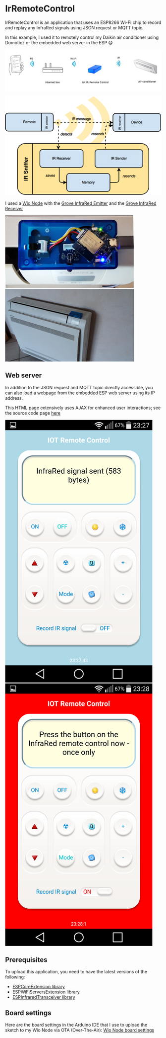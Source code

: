 # IrRemoteControl

IrRemoteControl is an application that uses an ESP8266 Wi-Fi chip to record and replay any InfraRed signals using JSON request or MQTT topic.

In this example, I used it to remotely control my Daikin air conditioner using Domoticz or the embedded web server in the ESP :yum:

![Web remote control](https://github.com/gerald-guiony/ESPInfraredTransceiver/blob/master/examples/IrRemoteControl/doc/img/Iot_remote.JPG)

![InfraRed sniffer](https://github.com/gerald-guiony/ESPInfraredTransceiver/blob/master/examples/IrRemoteControl/doc/img/ir-sniffer-1.png)

I used a [Wio Node](https://wiki.seeedstudio.com/Wio_Node/) with the [Grove InfraRed Emitter](https://wiki.seeedstudio.com/Grove-Infrared_Emitter/) 
and the [Grove InfraRed Receiver](https://wiki.seeedstudio.com/Grove-Infrared_Receiver/)

![Board](https://github.com/gerald-guiony/ESPInfraredTransceiver/blob/master/examples/IrRemoteControl/doc/img/IR-board.jpg)
![Daikin](https://github.com/gerald-guiony/ESPInfraredTransceiver/blob/master/examples/IrRemoteControl/doc/img/Daikin.jpg)

## Web server

In addition to the JSON request and MQTT topic directly accessible, you can also load a webpage from the embedded ESP web server using its IP address.

This HTML page extensively uses AJAX for enhanced user interactions; see the source code page [here](https://github.com/gerald-guiony/ESPInfraredTransceiver/blob/master/examples/IrRemoteControl/doc/html/WebServer.html)

![Send IR signal](https://github.com/gerald-guiony/ESPInfraredTransceiver/blob/master/examples/IrRemoteControl/doc/img/IR-send.png)
![Record IR signal](https://github.com/gerald-guiony/ESPInfraredTransceiver/blob/master/examples/IrRemoteControl/doc/img/IR-record.png) 

## Prerequisites

To upload this application, you need to have the latest versions of the following:
* [ESPCoreExtension library](https://github.com/gerald-guiony/ESPCoreExtension)
* [ESPWiFiServersExtension library](https://github.com/gerald-guiony/ESPWiFiServersExtension)
* [ESPInfraredTransceiver library](https://github.com/gerald-guiony/ESPInfraredTransceiver)

## Board settings

Here are the board settings in the Arduino IDE that I use to upload the sketch to my Wio Node via OTA (Over-The-Air): [Wio Node board settings](https://github.com/gerald-guiony/ESPInfraredTransceiver/blob/master/examples/IrRemoteControl/doc/WioNodeBoardSettings.png)

